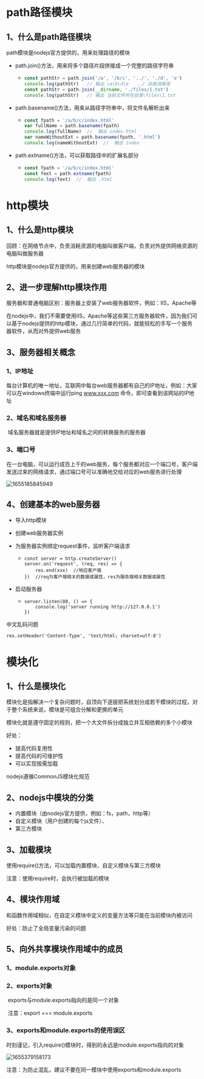 # path路径模块

## 1、什么是path路径模块

path模块是nodejs官方提供的，用来处理路径的模块

- path.join()方法，用来将多个路径片段拼接成一个完整的路径字符串

  - ```js
    const pathStr = path.join('/a', '/b/c', '../', './d', 'e')
    console.log(pathStr)   // 输出 \a\b\d\e   ../ 会抵消路径
    const pathStr = path.join(__dirname, './files/1.txt')
    console.log(pathStr)   // 输出 当前文件所在目录\files\1.txt
    ```

- path.basename()方法，用来从路径字符串中，将文件名解析出来

  - ```js
    const fpath = '/a/b/c/index.html'
    var fullName = path.basename(fpath)
    console.log(fullName)  //  输出 index.html
    var nameWithoutExt = path.basename(fpath, '.html')
    console.log(nameWithoutExt)  //  输出 index
    ```

- path.extname()方法，可以获取路径中的扩展名部分

  - ```js
    const fpath = '/a/b/c/index.html'
    const fext = path.extname(fpath)
    console.log(fext)  //  输出 .html
    ```

# http模块

## 1、什么是http模块

回顾：在网络节点中，负责消耗资源的电脑叫做客户端，负责对外提供网络资源的电脑叫做服务器

http模块是nodejs官方提供的，用来创建web服务器的模块

## 2、进一步理解http模块作用

服务器和普通电脑区别：服务器上安装了web服务器软件，例如：IIS，Apache等

在nodejs中，我们不需要使用IIS，Apache等这些第三方服务器软件，因为我们可以基于nodejs提供的http模块，通过几行简单的代码，就能轻松的手写一个服务器软件，从而对外提供web服务

## 3、服务器相关概念

### 	1、IP地址

​		每台计算机的唯一地址，互联网中每台web服务器都有自己的IP地址，例如：大家可以在windows终端中运行ping www.xxx.com 命令，即可查看到该网站的IP地址

### 	2、域名和域名服务器

​		域名服务器就是提供IP地址和域名之间的转换服务的服务器

### 	3、端口号

​		在一台电脑，可以运行成百上千的web服务，每个服务都对应一个端口号，客户端发送过来的网络请求，通过端口号可以准确地交给对应的web服务进行处理

![1655185845949](C:\Users\86180\AppData\Roaming\Typora\typora-user-images\1655185845949.png)

## 4、创建基本的web服务器

- 导入http模块

- 创建web服务器实例

- 为服务器实例绑定request事件，监听客户端请求

  - ```
    const server = http.createServer()
    server.on('request', (req, res) => {
    	res.end(xxx)  //响应客户端
    })  //req为客户端相关的数据或属性，res为服务端相关数据或属性
    ```

- 启动服务器

  - ```
    server.listen(80, () => {
        console.log('server running http://127.0.0.1')
    })
    ```

中文乱码问题

```
res.setHeader('Content-Type', 'text/html; charset=utf-8')
```

# 模块化

## 1、什么是模块化

模块化是指解决一个复杂问题时，自顶向下逐层把系统划分成若干模块的过程，对于整个系统来说，模块是可组合分解和更换的单元

模块化就是遵守固定的规则，把一个大文件拆分成独立并互相依赖的多个小模块

好处：

- 提高代码复用性
- 提高代码的可维护性
- 可以实现按需加载

nodejs遵循CommonJS模块化规范

## 2、nodejs中模块的分类

- 内置模块（由nodejs官方提供，例如：fs，path，http等）
- 自定义模块（用户创建的每个js文件）、
- 第三方模块

## 3、加载模块

使用require()方法，可以加载内置模块、自定义模块与第三方模块

注意：使用require时，会执行被加载的模块

## 4、模块作用域

和函数作用域相似，在自定义模块中定义的变量方法等只能在当前模块内被访问

好处：防止了全局变量污染的问题

## 5、向外共享模块作用域中的成员

### 	1、module.exports对象

### 	2、exports对象

​		exports与module.exports指向的是同一个对象

​		注意：export === module.exports

### 3、exports和module.exports的使用误区

​		时刻谨记，引入require()模块时，得到的永远是module.exports指向的对象

![1655379158173](C:\Users\86180\AppData\Roaming\Typora\typora-user-images\1655379158173.png)

​		注意：为防止混乱，建议不要在同一模块中使用exports和module.exports